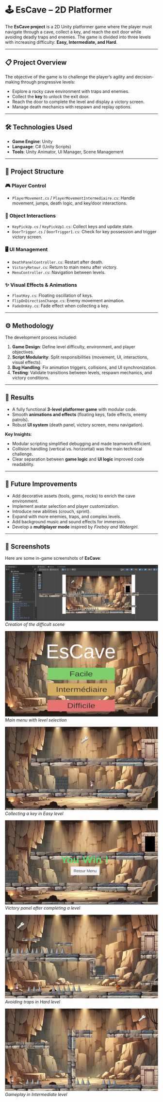 # 🕹️ EsCave – 2D Platformer  

The **EsCave project** is a 2D Unity platformer game where the player must navigate through a cave, collect a key, and reach the exit door while avoiding deadly traps and enemies. The game is divided into three levels with increasing difficulty: **Easy, Intermediate, and Hard**.  

---

## 📋 Project Overview  
The objective of the game is to challenge the player’s agility and decision-making through progressive levels:  

- Explore a rocky cave environment with traps and enemies.  
- Collect the **key** to unlock the exit door.  
- Reach the door to complete the level and display a victory screen.  
- Manage death mechanics with respawn and replay options.  

---

## 🛠️ Technologies Used  
- **Game Engine**: Unity  
- **Language**: C# (Unity Scripts)  
- **Tools**: Unity Animator, UI Manager, Scene Management  

---

## 🧩 Project Structure  

### 🎮 Player Control  
- `PlayerMovement.cs` / `PlayerMovementIntermediaire.cs`: Handle movement, jumps, death logic, and key/door interactions.  

### 🔑 Object Interactions  
- `KeyPickUp.cs` / `KeyPickUp1.cs`: Collect keys and update state.  
- `DoorTrigger.cs` / `DoorTrigger1.cs`: Check for key possession and trigger victory screen.  

### 🖥️ UI Management  
- `DeathPanelController.cs`: Restart after death.  
- `VictoryRetour.cs`: Return to main menu after victory.  
- `MenuController.cs`: Navigation between levels.  

### ✨ Visual Effects & Animations  
- `FloatKey.cs`: Floating oscillation of keys.  
- `FlipOnDirectionChange.cs`: Enemy movement animation.  
- `FadeOnKey.cs`: Fade effect when collecting a key.  

---

## ⚙️ Methodology  
The development process included:  

1. **Game Design**: Define level difficulty, environment, and player objectives.  
2. **Script Modularity**: Split responsibilities (movement, UI, interactions, visual effects).  
3. **Bug Handling**: Fix animation triggers, collisions, and UI synchronization.  
4. **Testing**: Validate transitions between levels, respawn mechanics, and victory conditions.  

---

## 🧪 Results  

- A fully functional **3-level platformer game** with modular code.  
- Smooth **animations and effects** (floating keys, fade effects, enemy patrols).  
- Robust **UI system** (death panel, victory screen, menu navigation).  

**Key Insights**:  
- Modular scripting simplified debugging and made teamwork efficient.  
- Collision handling (vertical vs. horizontal) was the main technical challenge.  
- Clear separation between **game logic** and **UI logic** improved code readability.

--- 

## 🚀 Future Improvements  

- Add decorative assets (tools, gems, rocks) to enrich the cave environment.  
- Implement avatar selection and player customization.  
- Introduce new abilities (crouch, sprint).  
- Expand with more enemies, traps, and complex levels.  
- Add background music and sound effects for immersion.  
- Develop a **multiplayer mode** inspired by *Fireboy and Watergirl*.

---

## 📸 Screenshots  

Here are some in-game screenshots of **EsCave**:  

![Menu](Images/Escave%20(1).png) 
*Creation of the difficult scene*

![Easy Level](Images/Escave%20(2).png)   
*Main menu with level selection*  

![Intermediate Level](Images/Escave%20(3).png) 
*Collecting a key in Easy level* 

![Hard Level](Images/Escave%20(4).png)  
*Victory panel after completing a level* 

![Victory Screen](Images/Escave%20(5).png)  
*Avoiding traps in Hard level* 

![Death Panel](Images/Escave%20(6).png)  
*Gameplay in Intermediate level*  
